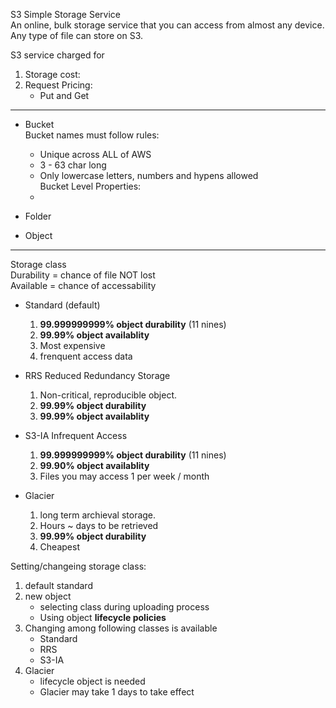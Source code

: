 S3 Simple Storage Service<br>
An online, bulk storage service that you can access from almost any device.<br>
Any type of file can store on S3.

S3 service charged for
1) Storage cost:
2) Request Pricing:
    - Put and Get
    
---
 - Bucket<br>
    Bucket names must follow rules:<br>
      - Unique across ALL of AWS<br>
      - 3 - 63 char long<br>
      - Only lowercase letters, numbers and hypens allowed<br>
    Bucket Level Properties:<br>
      - 
      
 - Folder

 - Object
 
---
Storage class<br>
Durability = chance of file NOT lost<br>
Available = chance of accessability<br>
 - Standard (default)
    1) **99.999999999% object durability** (11 nines)
    2) **99.99% object availablity**
    3) Most expensive
    4) frenquent access data
    
 - RRS Reduced Redundancy Storage
    1) Non-critical, reproducible object.
    2) **99.99% object durability**
    3) **99.99% object availablity**
    
 - S3-IA Infrequent Access
    1) **99.999999999% object durability** (11 nines)
    2) **99.90% object availablity**
    3) Files you may access 1 per week / month 
    
 - Glacier
    1) long term archieval storage.
    2) Hours ~ days to be retrieved
    3) **99.99% object durability**
    4) Cheapest

Setting/changeing storage class:
 1) default standard
 2) new object
    - selecting class during uploading process
    - Using object **lifecycle policies**
 3) Changing among following classes is available
    - Standard
    - RRS
    - S3-IA
 4) Glacier
    - lifecycle object is needed
    - Glacier may take 1 days to take effect
